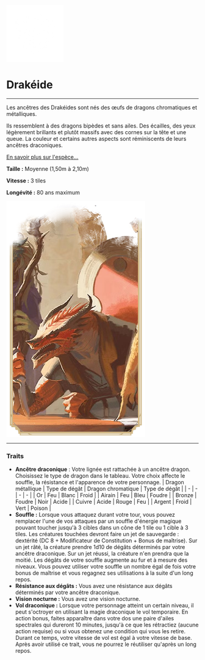 <div class="icon-container">
  <img src="_media/especes/drakeide.png" alt="Drakéide" class="icon-r-title" data-no-zoom />

# Drakéide <!-- {docsify-ignore} -->

</div>

---

<div class="bloc-pres">
<div class="bloc-texte">
  <div class="texte">
    <p>Les ancêtres des Drakéides sont nés des œufs de dragons chromatiques et métalliques.</p>
    <p>Ils ressemblent à des dragons bipèdes et sans ailes. Des écailles, des yeux légèrement brillants et plutôt massifs avec des cornes sur la tête et une queue. La couleur et certains autres aspects sont réminiscents de leurs ancêtres draconiques.</p>
    <a href="/_404.md" target="_blank">En savoir plus sur l'espèce...</a>
    <div class="summary">
      <p><strong>Taille :</strong> Moyenne (1,50m à 2,10m)</p>
      <p><strong>Vitesse :</strong> 3 tiles</p>
      <p><strong>Longévité :</strong> 80 ans maximum</p>
    </div>
  </div>
  </div>
  <img src="_media/especes/pres-drakeide.png" alt="Drakéide" class="img-pres" data-no-zoom />
</div>

---

### Traits <!-- {docsify-ignore} -->

- **Ancêtre draconique** : Votre lignée est rattachée à un ancêtre dragon. Choisissez le type de dragon dans le tableau. Votre choix affecte le souffle, la résistance et l'apparence de votre personnage.
  | Dragon métallique | Type de dégât | Dragon chromatique | Type de dégât |
  | - | - | - | - |
  | Or | Feu | Blanc | Froid |
  | Airain | Feu | Bleu | Foudre |
  | Bronze | Foudre | Noir | Acide |
  | Cuivre | Acide | Rouge | Feu |
  | Argent | Froid | Vert | Poison |
- **Souffle :** Lorsque vous attaquez durant votre tour, vous pouvez remplacer l'une de vos attaques par un souffle d'énergie magique pouvant toucher jusqu'à 3 cibles dans un cône de 1 tile ou 1 cible à 3 tiles. Les créatures touchées devront faire un jet de sauvegarde : dextérité (DC 8 + Modificateur de Constitution + Bonus de maîtrise). Sur un jet râté, la créature prendre 1d10 de dégâts déterminés par votre ancêtre draconique. Sur un jet réussi, la créature n'en prendra que la moitié. Les dégâts de votre souffle augmente au fur et à mesure des niveaux. Vous pouvez utiliser votre souffle un nombre égal de fois votre bonus de maîtrise et vous regagnez ses utilisations à la suite d'un long repos.
- **Résistance aux dégâts :** Vous avez une résistance aux dégâts déterminés par votre ancêtre draconique.
- **Vision nocturne :** Vous avez une vision nocturne.
- **Vol draconique :** Lorsque votre personnage atteint un certain niveau, il peut s'octroyer en utilisant la magie draconique le vol temporaire. En action bonus, faites apparaître dans votre dos une paire d'ailes spectrales qui dureront 10 minutes, jusqu'à ce que les rétractiez (aucune action requise) ou si vous obtenez une condition qui vous les retire. Durant ce temps, votre vitesse de vol est égal à votre vitesse de base. Après avoir utilisé ce trait, vous ne pourrez le réutiliser qu'après un long repos.